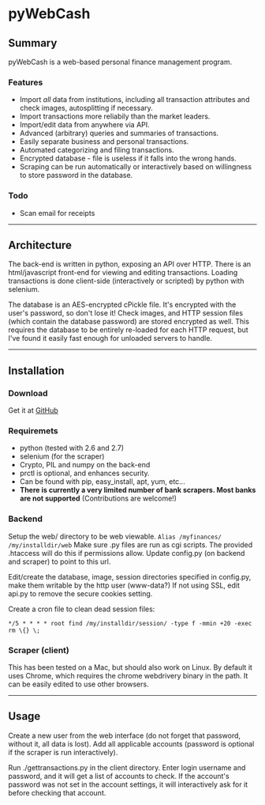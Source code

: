 # pyWebCash

## Summary

pyWebCash is a web-based personal finance management program.

### Features

 * Import _all_ data from institutions, including all transaction attributes
   and check images, autosplitting if necessary.
 * Import transactions more reliabily than the market leaders.
 * Import/edit data from anywhere via API.
 * Advanced (arbitrary) queries and summaries of transactions.
 * Easily separate business and personal transactions.
 * Automated categorizing and filing transactions.
 * Encrypted database - file is useless if it falls into the wrong hands.
 * Scraping can be run automatically or interactively based on willingness to
   store password in the database.

### Todo

 * Scan email for receipts

 ---

## Architecture

The back-end is written in python, exposing an API over HTTP.  There is an
html/javascript front-end for viewing and editing transactions.  Loading
transactions is done client-side (interactively or scripted) by python with
selenium.

The database is an AES-encrypted cPickle file.  It's encrypted with the
user's password, so don't lose it!  Check images, and HTTP session files
(which contain the database password) are stored encrypted as well.  This
requires the database to be entirely re-loaded for each HTTP request, but
I've found it easily fast enough for unloaded servers to handle.

 ---

## Installation

### Download

Get it at [GitHub](https://github.com/vincebusam/pyWebCash)

### Requiremets

 * python (tested with 2.6 and 2.7)
 * selenium (for the scraper)
 * Crypto, PIL and numpy on the back-end
 * prctl is optional, and enhances security.
 * Can be found with pip, easy_install, apt, yum, etc...
 * __There is currently a very limited number of bank scrapers.  Most banks
   are not supported__ (Contributions are welcome!)

### Backend

Setup the web/ directory to be web viewable.
`Alias /myfinances/ /my/installdir/web`
Make sure .py files are run as cgi scripts.  The provided .htaccess will do
this if permissions allow.  Update config.py (on backend and scraper) to
point to this url.

Edit/create the database, image, session directories specified in config.py,
make them writable by the http user (www-data?)
If not using SSL, edit api.py to remove the secure cookies setting.

Create a cron file to clean dead session files:

`*/5 * * * * root find /my/installdir/session/ -type f -mmin +20 -exec rm \{} \;`

### Scraper (client)

This has been tested on a Mac, but should also work on Linux.  By default it
uses Chrome, which requires the chrome webdrivery binary in the path.  It
can be easily edited to use other browsers.

 ---

## Usage

Create a new user from the web interface (do not forget that password,
without it, all data is lost).  Add all applicable accounts
(password is optional if the scraper is run interactively).

Run ./gettransactions.py in the client directory.  Enter login username and
password, and it will get a list of accounts to check.  If the account's
password was not set in the account settings, it will interactively ask
for it before checking that account.

